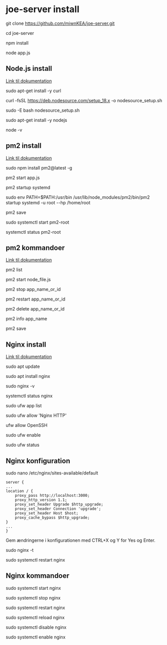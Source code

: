 # joe-server install

git clone https://github.com/miwnKEA/joe-server.git

cd joe-server

npm install

node app.js

## Node.js install

[Link til dokumentation](https://github.com/nodesource/distributions?tab=readme-ov-file#using-ubuntu-nodejs-18)

sudo apt-get install -y curl

curl -fsSL https://deb.nodesource.com/setup_18.x -o nodesource_setup.sh

sudo -E bash nodesource_setup.sh

sudo apt-get install -y nodejs

node -v

## pm2 install

[Link til dokumentation](https://pm2.keymetrics.io/docs/usage/quick-start/)

sudo npm install pm2@latest -g

pm2 start app.js

pm2 startup systemd

sudo env PATH=$PATH:/usr/bin /usr/lib/node_modules/pm2/bin/pm2 startup systemd -u root --hp /home/root

pm2 save

sudo systemctl start pm2-root

systemctl status pm2-root

## pm2 kommandoer

[Link til dokumentation](https://pm2.keymetrics.io/docs/usage/process-management/)

pm2 list

pm2 start node_file.js

pm2 stop app_name_or_id

pm2 restart app_name_or_id

pm2 delete app_name_or_id

pm2 info app_name

pm2 save

## Nginx install

[Link til dokumentation](https://nginx.org/en/docs/)

sudo apt update 

sudo apt install nginx

sudo nginx -v

systemctl status nginx

sudo ufw app list

sudo ufw allow 'Nginx HTTP'

ufw allow OpenSSH

sudo ufw enable

sudo ufw status

## Nginx konfiguration

sudo nano /etc/nginx/sites-available/default

```
server { 
... 
location / { 
	proxy_pass http://localhost:3000; 
	proxy_http_version 1.1; 
	proxy_set_header Upgrade $http_upgrade; 
	proxy_set_header Connection 'upgrade'; 
	proxy_set_header Host $host; 
	proxy_cache_bypass $http_upgrade; 
} 
... 
}
```

Gem ændringerne i konfigurationen med CTRL+X og Y for Yes og Enter.

sudo nginx -t

sudo systemctl restart nginx

## Nginx kommandoer

sudo systemctl start nginx

sudo systemctl stop nginx

sudo systemctl restart nginx

sudo systemctl reload nginx

sudo systemctl disable nginx

sudo systemctl enable nginx





